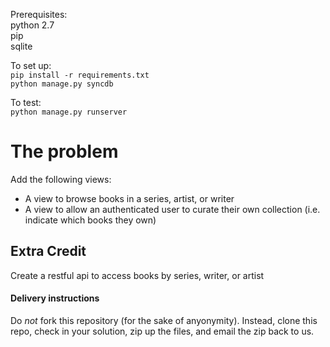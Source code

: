 Prerequisites:  
python 2.7  
pip  
sqlite  

To set up:  
`pip install -r requirements.txt`  
`python manage.py syncdb`  

To test:  
`python manage.py runserver`  

The problem
===========

Add the following views:
- A view to browse books in a series, artist, or writer
- A view to allow an authenticated user to curate their own collection (i.e. indicate which books they own)

Extra Credit
------------
Create a restful api to access books by series, writer, or artist

#### Delivery instructions
Do *not* fork this repository (for the sake of anyonymity).  Instead, clone this repo, check in your solution, zip up the files, and email the zip back to us.
